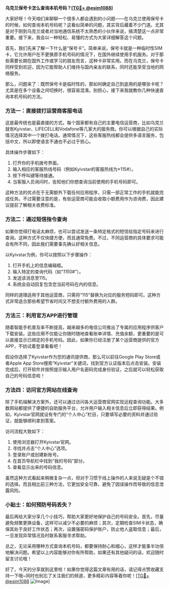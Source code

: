 **乌克兰保号卡怎么查询本机号码？[[TG💪+ @esim1088](https://t.me/s/esim1088)]**

大家好呀！今天咱们来聊聊一个很多人都会遇到的小问题——在乌克兰使用保号卡的时候，如何查询本机号码呢？这看似简单的问题，其实背后藏着不少门道。尤其是对于刚到乌克兰或者对当地通信系统不太熟悉的小伙伴来说，搞清楚这一点非常重要。接下来，我会以一种轻松、易懂的方式为大家详细解答这个问题。

首先，我们先来了解一下什么是“保号卡”。简单来说，保号卡就是一种临时性SIM卡，它允许用户在不更换原手机号码的情况下，在国外继续使用手机服务。对于那些需要长期在国外工作或学习的朋友而言，这种卡非常实用。而在乌克兰，保号卡同样受到欢迎，因为它能帮助人们维持与国内亲友的联系，同时还能享受当地的网络服务。

那么，问题来了：既然保号卡是临时性的，那如何确定自己到底用的是哪张卡呢？尤其是在多个设备之间切换时，很容易混淆。别担心，接下来我就教你几种快速查询本机号码的方法。

### 方法一：直接拨打运营商客服电话

这是最传统也是最直接的方式。每个国家都有自己的主要电信运营商，比如乌克兰就有Kyivstar、LIFECELL和Vodafone等几家大的服务商。你可以根据自己的实际情况选择其中一个拨打电话。通常情况下，这些客服热线都会提供多语言服务，包括中文，所以即使语言不通也不必过于担心。

具体操作步骤如下：
1. 打开你的手机拨号界面。
2. 输入相应的客服热线号码（例如Kyivstar的客服热线为*115#）。
3. 按下呼叫键等待接通。
4. 当客服人员询问时，告知他们你想查询当前使用的手机号码即可。

这种方法的优点在于无需额外下载任何应用程序，只需一部正常工作的手机就能完成任务。不过需要注意的是，有些运营商可能会收取小额费用作为咨询费，因此建议提前了解相关收费标准。

### 方法二：通过短信指令查询

如果你觉得打电话太麻烦，也可以尝试发送一条特定格式的短信给指定号码来进行查询。这种方式不仅快捷方便，而且通常免费。不过，不同运营商的具体要求可能会有所不同，因此我们需要事先确认好相关信息。

以Kyivstar为例，你可以按照以下步骤操作：
1. 打开手机上的信息编辑框。
2. 输入特定的查询代码（如“*115*0#”）。
3. 发送该消息至115。
4. 系统会自动回复包含您当前号码在内的信息。

同样的道理适用于其他运营商，只需将“115”替换为对应的服务短码即可。这种方式非常适合那些希望节省时间又不想支付额外费用的人群。

### 方法三：利用官方APP进行管理

随着智能手机普及率不断提高，越来越多的电信公司推出了专属的应用程序供客户下载安装。这些应用不仅能让你随时随地查看账单详情、充值余额，更重要的是可以直接显示已绑定的手机号码。因此，如果你已经注册了某个运营商提供的官方APP，不妨试着登录看看吧！

假设你选择了Kyivstar作为您的通讯提供商，那么可以前往Google Play Store或者Apple App Store搜索“Kyivstar”关键词，找到官方认证版本后点击安装。安装完成后，打开软件并按照提示输入用户名密码完成身份验证，之后就可以轻松获取自己的号码信息啦！

### 方法四：访问官方网站在线查询

除了手机端解决方案外，还可以通过访问各大运营商官网实现远程查询功能。大多数网站都提供了便捷的自助服务平台，允许用户输入相关信息后立即获得结果。例如，Kyivstar官网就设有专门的“个人中心”栏目，只要填写必要的资料并通过验证，就能够顺利拿到答案。

访问流程大致如下：
1. 使用浏览器打开Kyivstar官网。
2. 寻找并点击“个人中心”选项。
3. 登录账户或创建新账号。
4. 在首页导航栏中找到“我的号码”部分。
5. 查看显示出来的号码信息。

虽然这种方式看起来稍微复杂一点，但对于习惯于线上操作的人来说无疑是个不错的选择。而且相比前三种方法，它更加安全可靠，避免了因误操作而导致的信息泄露风险。

### 小贴士：如何预防号码丢失？

最后再给大家分享几个小技巧，帮助大家更好地保护自己的号码安全。首先，尽量避免频繁更换设备，这样可以减少不必要的麻烦；其次，定期检查SIM卡状态，确保其处于良好工作状态；再次，设置强密码保护账户，防止他人盗取信息；最后，一旦发现异常情况及时联系客服寻求帮助。

总之，无论采用哪种方式查询本机号码，都要保持耐心和细心，这样才能事半功倍地解决问题。希望以上内容能够对你有所帮助，如果还有其他疑问的话，欢迎随时留言讨论哦！

好了，今天的分享就到这里啦！如果你觉得这篇文章有用的话，请记得点赞收藏支持一下哦~同时也别忘了关注我们的频道，更多精彩内容等着你呢！[[TG💪+ @esim1088](https://t.me/s/esim1088) ![Image](https://i.postimg.cc/4NQfJmqS/Snipaste-2025-05-13-00-14-12.png)]